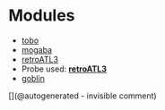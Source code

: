 
# Modules

* [tobo](/retired/tobo/)
* [mogaba](/retired/mogaba/)
* [retroATL3](/retroATL3/)
* Probe used: __[retroATL3](/include/probes/auto/retroATL3.md)__
* [goblin](/goblin/)


[](@autogenerated - invisible comment)